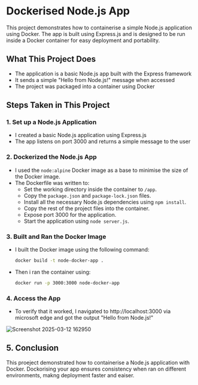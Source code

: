 # Dockerised Node.js App

This project demonstrates how to containerise a simple Node.js application using Docker. The app is built using Express.js and is designed to be run inside a Docker container for easy deployment and portability.

## What This Project Does

- The application is a basic Node.js app built with the Express framework
- It sends a simple "Hello from Node.js!" message when accessed
- The project was packaged into a container using Docker

## Steps Taken in This Project

### 1. Set up a Node.js Application
- I created a basic Node.js application using Express.js
- The app listens on port 3000 and returns a simple message to the user

### 2. Dockerized the Node.js App
- I used the `node:alpine` Docker image as a base to minimise the size of the Docker image.
- The Dockerfile was written to:
  - Set the working directory inside the container to `/app`.
  - Copy the `package.json` and `package-lock.json` files.
  - Install all the necessary Node.js dependencies using `npm install`.
  - Copy the rest of the project files into the container.
  - Expose port 3000 for the application.
  - Start the application using `node server.js`.

### 3. Built and Ran the Docker Image
- I built the Docker image using the following command:
  ```bash
  docker build -t node-docker-app .
- Then i ran the container using:
  ```bash
  docker run -p 3000:3000 node-docker-app


### 4. Access the App
- To verify that it worked, I navigated to http://localhost:3000 via microsoft edge and got the output "Hello from Node.js!"

  
![Screenshot 2025-03-12 162950](https://github.com/user-attachments/assets/d981503d-a735-47e7-91ad-8f7412a25d8f)

## 5. Conclusion
This proeject demonstrated how to containerise a Node.js application with Docker. Dockorising your app ensures consistency when ran on different environments, makng deployment faster and eaiser.

